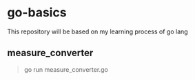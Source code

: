 # go-basics
This repository will be based on my learning process of go lang

## measure_converter
> go run measure_converter.go
